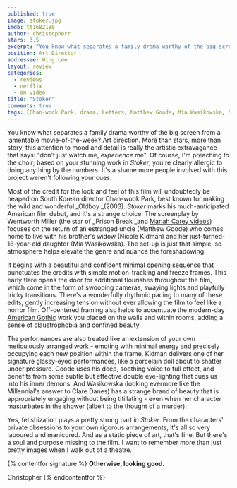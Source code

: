 ```yaml
---
published: true
image: stoker.jpg
imdb: tt1682180
author: christopherr
stars: 3.5
excerpt: "You know what separates a family drama worthy of the big screen from a lamentable movie-of-the-week?  Art direction.  More than stars, more than story, this attention to mood and detail is really the artistic extravagance that says: &ldquo;don&rsquo;t just watch me, <em>experience</em> me&rdquo;. Of course, I&rsquo;m preaching to the choir; based on your stunning work in <em>Stoker</em>, you&rsquo;re clearly allergic to doing anything by the numbers.  It&rsquo;s a shame more people involved with this project weren&rsquo;t following your cues."
position: Art Director
addressee: Wing Lee
layout: review
categories:
  - reviews
  - netflix
  - on-video
title: "Stoker"
comments: true
tags: [Chan-wook Park, drama, Letters, Matthew Goode, Mia Wasikowska, Nicole Kidman, thriller, Wentworth Miller]
---
```

You know what separates a family drama worthy of the big screen from a lamentable movie-of-the-week? Art direction. More than stars, more than story, this attention to mood and detail is really the artistic extravagance that says: "don't just watch me, _experience_ me". Of course, I'm preaching to the choir; based on your stunning work in _Stoker_, you're clearly allergic to doing anything by the numbers. It's a shame more people involved with this project weren't following your cues.

Most of the credit for the look and feel of this film will undoubtedly be heaped on South Korean director Chan-wook Park, best known for making the wild and wonderful _Oldboy _(2003). _Stoker_ marks his much-anticipated American film debut, and it's a strange choice. The screenplay by Wentworth Miller (the star of _Prison Break _and [Mariah Carey videos][1]) focuses on the return of an estranged uncle (Matthew Goode) who comes home to live with his brother's widow (Nicole Kidman) and her just-turned-18-year-old daughter (Mia Wasikowska). The set-up is just that simple, so atmosphere helps elevate the genre and nuance the foreshadowing.

   [1]: http://www.contactmusic.com/news/wentworth-miller-i-owe-my-success-to-mariah-carey_1044544

It begins with a beautiful and confident minimal opening sequence that punctuates the credits with simple motion-tracking and freeze frames. This early flare opens the door for additional flourishes throughout the film, which come in the form of swooping cameras, swaying lights and playfully tricky transitions. There's a wonderfully rhythmic pacing to many of these edits, gently increasing tension without ever allowing the film to feel like a horror film. Off-centered framing also helps to accentuate the modern-day [American Gothic][2] work you placed on the walls and within rooms, adding a sense of claustrophobia and confined beauty.

   [2]: http://en.wikipedia.org/wiki/American_Gothic

The performances are also treated like an extension of your own meticulously arranged work - emoting with minimal energy and precisely occupying each new position within the frame. Kidman delivers one of her signature glassy-eyed performances, like a porcelain doll about to shatter under pressure. Goode uses his deep, soothing voice to full effect, and benefits from some subtle but effective double eye-lighting that cues us into his inner demons. And Wasikowska (looking evermore like the Millennial's answer to Clare Danes) has a strange brand of beauty that is appropriately engaging without being titillating - even when her character masturbates in the shower (albeit to the thought of a murder).

Yes, fetishization plays a pretty strong part in _Stoker_. From the characters' private obsessions to your own rigorous arrangements, it's all so very laboured and manicured. And as a static piece of art, that's fine. But there's a soul and purpose missing to the film. I want to remember more than just pretty images when I walk out of a theatre.

{% contentfor signature %}
**Otherwise, looking good.**

Christopher
{% endcontentfor %}